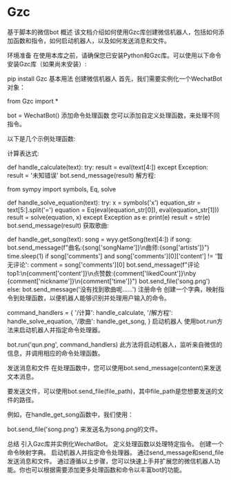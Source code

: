 # Gzc
基于脚本的微信bot
概述
该文档介绍如何使用Gzc库创建微信机器人，包括如何添加函数和指令，如何启动机器人，以及如何发送消息和文件。

环境准备
在使用本库之前，请确保您已安装Python和Gzc库。可以使用以下命令安装Gzc库（如果尚未安装）:

pip install Gzc
基本用法
创建微信机器人
首先，我们需要实例化一个WechatBot对象：

from Gzc import *

bot = WechatBot()
添加命令处理函数
您可以添加自定义处理函数，来处理不同指令。

以下是几个示例处理函数:

计算表达式:

def handle_calculate(text):
    try:
        result = eval(text[4:])
    except Exception:
        result = '未知错误'
    bot.send_message(result)
解方程:

from sympy import symbols, Eq, solve

def handle_solve_equation(text):
    try:
        x = symbols('x')
        equation_str = text[5:].split('=')
        equation = Eq(eval(equation_str[0]), eval(equation_str[1]))
        result = solve(equation, x)
    except Exception as e:
        print(e)
        result = str(e)
    bot.send_message(result)
获取歌曲:

def handle_get_song(text):
    song = wyy.getSong(text[4:])
    if song:
        bot.send_message(f"曲名:{song['songName']}\n曲师:{song['artists']}")
        time.sleep(1)
        if song['comments'] and song['comments'][0]['content'] != '暂无评论':
            comment = song['comments'][0]
            bot.send_message(f"评论top1:\n{comment['content']}\n点赞数:{comment['likedCount']}\nby {comment['nickname']}\n{comment['time']}")
            bot.send_file('song.png')
    else:
        bot.send_message('没有找到歌曲呢......')
注册命令
创建一个字典，映射指令到处理函数，以便机器人能够识别并处理用户输入的命令。

command_handlers = {
    '/计算': handle_calculate,
    '/解方程': handle_solve_equation,
    '/歌曲': handle_get_song,
}
启动机器人
使用bot.run方法来启动机器人并指定命令处理器。

bot.run('qun.png', command_handlers)
此方法将启动机器人，监听来自微信的信息，并调用相应的命令处理函数。

发送消息和文件
在处理函数中，您可以使用bot.send_message(content)来发送文本消息。

要发送文件，可以使用bot.send_file(file_path)，其中file_path是您想要发送的文件的路径。

例如，在handle_get_song函数中，我们使用：

bot.send_file('song.png')
来发送名为song.png的文件。

总结
引入Gzc库并实例化WechatBot。
定义处理函数以处理特定指令。
创建一个命令映射字典。
启动机器人并指定命令处理器。
通过send_message和send_file发送消息和文件。
通过遵循以上步骤，您可以快速上手并扩展您的微信机器人功能。你也可以根据需要添加更多处理函数和命令以丰富bot的功能。

